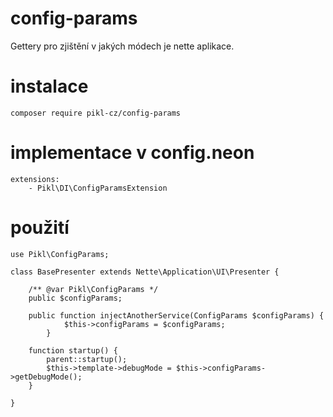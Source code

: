 # config-params
Gettery pro zjištění v jakých módech je nette aplikace.

# instalace
```
composer require pikl-cz/config-params
```

# implementace v config.neon
```
extensions:
    - Pikl\DI\ConfigParamsExtension
```    
    
# použití
```
use Pikl\ConfigParams;

class BasePresenter extends Nette\Application\UI\Presenter {

	/** @var Pikl\ConfigParams */
	public $configParams;
	
	public function injectAnotherService(ConfigParams $configParams) {
        	$this->configParams = $configParams;
    	}

	function startup() {
		parent::startup();
		$this->template->debugMode = $this->configParams->getDebugMode();
	}

}
```

